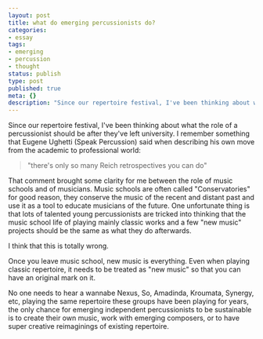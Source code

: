 ```yaml
---
layout: post
title: what do emerging percussionists do?
categories:
- essay
tags:
- emerging
- percussion
- thought
status: publish
type: post
published: true
meta: {}
description: "Since our repertoire festival, I've been thinking about what the role of a percussionist should be after they've left university. I remember something"
---
```


Since our repertoire festival, I've been thinking about what the role of a percussionist should be after they've left university. I remember something that Eugene Ughetti (Speak Percussion) said when describing his own move from the academic to professional world:

> "there's only so many Reich retrospectives you can do"

That comment brought some clarity for me between the role of music schools and of musicians. Music schools are often called "Conservatories" for good reason, they conserve the music of the recent and distant past and use it as a tool to educate musicians of the future. One unfortunate thing is that lots of talented young percussionists are tricked into thinking that the music school life of playing mainly classic works and a few "new music" projects should be the same as what they do afterwards. 

I think that this is totally wrong.

Once you leave music school, new music is everything. Even when playing classic repertoire, it needs to be treated as "new music" so that you can have an original mark on it.

No one needs to hear a wannabe Nexus, So, Amadinda, Kroumata, Synergy, etc, playing the same repertoire these groups have been playing for years, the only chance for emerging independent percussionists to be sustainable is to create their own music, work with emerging composers, or to have super creative reimaginings of existing repertoire.
